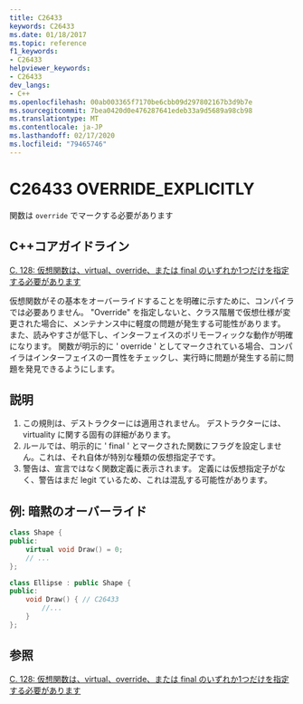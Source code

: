 ```yaml
---
title: C26433
keywords: C26433
ms.date: 01/18/2017
ms.topic: reference
f1_keywords:
- C26433
helpviewer_keywords:
- C26433
dev_langs:
- C++
ms.openlocfilehash: 00ab003365f7170be6cbb09d297802167b3d9b7e
ms.sourcegitcommit: 7bea0420d0e476287641edeb33a9d5689a98cb98
ms.translationtype: MT
ms.contentlocale: ja-JP
ms.lasthandoff: 02/17/2020
ms.locfileid: "79465746"
---
```

# <a name="c26433-override_explicitly"></a>C26433 OVERRIDE_EXPLICITLY

関数は `override` でマークする必要があります

## <a name="c-core-guidelines"></a>C++コアガイドライン

[C. 128: 仮想関数は、virtual、override、または final のいずれか1つだけを指定する必要があります](https://github.com/isocpp/CppCoreGuidelines/blob/master/CppCoreGuidelines.md)

仮想関数がその基本をオーバーライドすることを明確に示すために、コンパイラでは必要ありません。 "Override" を指定しないと、クラス階層で仮想仕様が変更された場合に、メンテナンス中に軽度の問題が発生する可能性があります。 また、読みやすさが低下し、インターフェイスのポリモーフィックな動作が明確になります。 関数が明示的に ' override ' としてマークされている場合、コンパイラはインターフェイスの一貫性をチェックし、実行時に問題が発生する前に問題を発見できるようにします。

## <a name="notes"></a>説明

1. この規則は、デストラクターには適用されません。 デストラクターには、virtuality に関する固有の詳細があります。
1. ルールでは、明示的に ' final ' とマークされた関数にフラグを設定しません。これは、それ自体が特別な種類の仮想指定子です。
1. 警告は、宣言ではなく関数定義に表示されます。 定義には仮想指定子がなく、警告はまだ legit ているため、これは混乱する可能性があります。

## <a name="example--implicit-overriding"></a>例: 暗黙のオーバーライド

```cpp
class Shape {
public:
    virtual void Draw() = 0;
    // ...
};

class Ellipse : public Shape {
public:
    void Draw() { // C26433
        //...
    }
};
```

## <a name="see-also"></a>参照

[C. 128: 仮想関数は、virtual、override、または final のいずれか1つだけを指定する必要があります](https://github.com/isocpp/CppCoreGuidelines/blob/master/CppCoreGuidelines.md)
